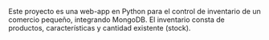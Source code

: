 <!-- Use this file to provide workspace-specific custom instructions to Copilot. For more details, visit https://code.visualstudio.com/docs/copilot/copilot-customization#_use-a-githubcopilotinstructionsmd-file -->

Este proyecto es una web-app en Python para el control de inventario de un comercio pequeño, integrando MongoDB. El inventario consta de productos, características y cantidad existente (stock).
